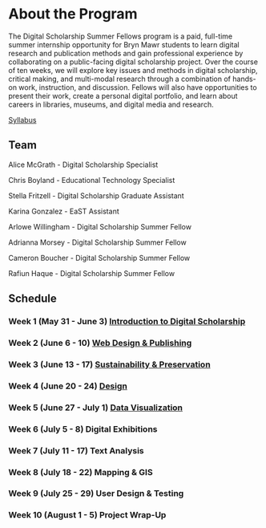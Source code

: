 # About the Program

The Digital Scholarship Summer Fellows program is a paid, full-time summer internship opportunity for Bryn Mawr students to learn digital research and publication methods and gain professional experience by collaborating on a public-facing digital scholarship project. Over the course of ten weeks, we will explore key issues and methods in digital scholarship, critical making, and multi-modal research through a combination of hands-on work, instruction, and discussion. Fellows will also have opportunities to present their work, create a personal digital portfolio, and learn about careers in libraries, museums, and digital media and research.

[Syllabus](syllabus.md)

## Team

Alice McGrath - Digital Scholarship Specialist

Chris Boyland - Educational Technology Specialist

Stella Fritzell - Digital Scholarship Graduate Assistant

Karina Gonzalez - EaST Assistant

Arlowe Willingham - Digital Scholarship Summer Fellow

Adrianna Morsey - Digital Scholarship Summer Fellow

Cameron Boucher - Digital Scholarship Summer Fellow

Rafiun Haque - Digital Scholarship Summer Fellow


## Schedule

### Week 1 (May 31 - June 3) [Introduction to Digital Scholarship](weeks/01-intro.md)

### Week 2 (June 6 - 10) [Web Design & Publishing](weeks/02-webdev.md)

### Week 3 (June 13 - 17) [Sustainability & Preservation](weeks/03-pres.md)

### Week 4 (June 20 - 24) [Design](weeks/04-design.md)

### Week 5 (June 27 - July 1) [Data Visualization](weeks/05-viz.md)

### Week 6 (July 5 - 8) Digital Exhibitions

### Week 7 (July 11 - 17) Text Analysis

### Week 8 (July 18 - 22) Mapping & GIS

### Week 9 (July 25 - 29) User Design & Testing

### Week 10 (August 1 - 5) Project Wrap-Up

